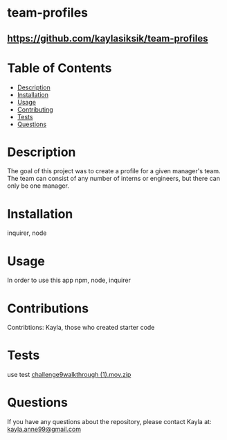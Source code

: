 # team-profiles
  ## https://github.com/kaylasiksik/team-profiles
  # Table of Contents
  * [Description](#description)
  * [Installation](#installation)
  * [Usage](#usage)
  * [Contributing](#contribution)
  * [Tests](#tests)
  * [Questions](#questions)
  # Description
  The goal of this project was to create a profile for a given manager's team. The team can consist of any number of interns or engineers, but there can only be one manager. 
  # Installation
  inquirer, node
  # Usage
  In order to use this app npm, node, inquirer
  
  # Contributions
  Contribtions: Kayla, those who created starter code
  # Tests
  use test
[challenge9walkthrough (1).mov.zip](https://github.com/kaylasiksik/challenge_9/files/9491412/challenge9walkthrough.1.mov.zip)

  # Questions
  If you have any questions about the repository, please contact Kayla at: kayla.anne99@gmail.com
  
